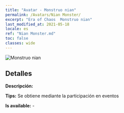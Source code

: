 ```yaml
---
title: "Avatar - Monstruo nian"
permalink: /Avatars/Nian Monster/
excerpt: "Era of Chaos  Monstruo nian"
last_modified_at: 2021-05-18
locale: es
ref: "Nian Monster.md"
toc: false
classes: wide
---
```

 ![Monstruo nian](/images/a/avatarFrame_56.png)

## Detalles

 **Descripción:**  

 **Tips:** Se obtiene mediante la participación en eventos 

 **Is available:**  - 


